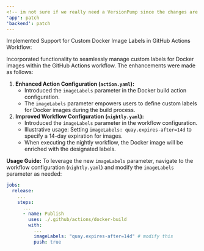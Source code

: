```yaml
---
<!-- im not sure if we really need a VersionPump since the changes are only related to the CI -->
'app': patch
'backend': patch
---
```


Implemented Support for Custom Docker Image Labels in GitHub Actions Workflow:

Incorporated functionality to seamlessly manage custom labels for Docker images within the GitHub Actions workflow. The enhancements were made as follows:

1. **Enhanced Action Configuration (`action.yaml`):**
   - Introduced the `imageLabels` parameter in the Docker build action configuration.
   - The `imageLabels` parameter empowers users to define custom labels for Docker images during the build process.
2. **Improved Workflow Configuration (`nightly.yaml`):**
   - Introduced the `imageLabels` parameter in the workflow configuration.
   - Illustrative usage: Setting `imageLabels: quay.expires-after=14d` to specify a 14-day expiration for images.
   - When executing the nightly workflow, the Docker image will be enriched with the designated labels.

**Usage Guide:**
To leverage the new `imageLabels` parameter, navigate to the workflow configuration (`nightly.yaml`) and modify the `imageLabels` parameter as needed:

```yaml
jobs:
  release:
    ...
    steps:
      ...
      - name: Publish
        uses: ./.github/actions/docker-build
        with:
          ...
          imageLabels: "quay.expires-after=14d" # modify this
          push: true

```
